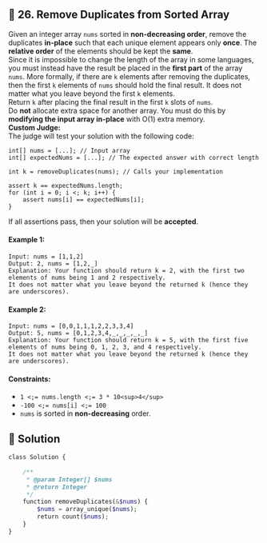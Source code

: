 ## 📝 26. Remove Duplicates from Sorted Array  
Given an integer array `nums` sorted in **non-decreasing order**, remove the duplicates **in-place** such that each unique element appears only **once**. The **relative order** of the elements should be kept the **same**.  
Since it is impossible to change the length of the array in some languages, you must instead have the result be placed in the **first part** of the array `nums`. More formally, if there are `k` elements after removing the duplicates, then the first `k` elements of `nums`   should hold the final result. It does not matter what you leave beyond the first   `k`   elements.  
Return `k` after placing the final result in the first `k` slots of `nums`.  
Do **not** allocate extra space for another array. You must do this by **modifying the input array in-place** with O(1) extra memory.  
**Custom Judge:**  
The judge will test your solution with the following code:  

```
int[] nums = [...]; // Input array
int[] expectedNums = [...]; // The expected answer with correct length

int k = removeDuplicates(nums); // Calls your implementation

assert k == expectedNums.length;
for (int i = 0; i <; k; i++) {
    assert nums[i] == expectedNums[i];
}

```
If all assertions pass, then your solution will be **accepted**.  
     
  
#### Example 1:  

```
Input: nums = [1,1,2]
Output: 2, nums = [1,2,_]
Explanation: Your function should return k = 2, with the first two elements of nums being 1 and 2 respectively.
It does not matter what you leave beyond the returned k (hence they are underscores).

```
#### Example 2:  

```
Input: nums = [0,0,1,1,1,2,2,3,3,4]
Output: 5, nums = [0,1,2,3,4,_,_,_,_,_]
Explanation: Your function should return k = 5, with the first five elements of nums being 0, 1, 2, 3, and 4 respectively.
It does not matter what you leave beyond the returned k (hence they are underscores).

```
  
#### Constraints:  
+ `1 <;= nums.length <;= 3 * 10<sup>4</sup>`  
+ `-100 <;= nums[i] <;= 100`  
+ `nums` is sorted in **non-decreasing** order.  
  
## 📝 Solution 
```php  
class Solution {  
  
    /**  
     * @param Integer[] $nums  
     * @return Integer  
     */  
    function removeDuplicates(&$nums) {  
        $nums = array_unique($nums);  
        return count($nums);  
    }  
}  
```